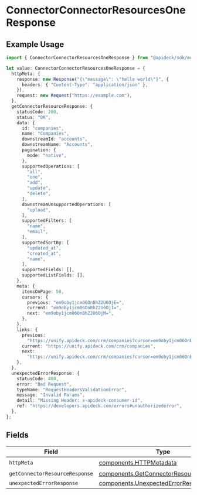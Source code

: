 # ConnectorConnectorResourcesOneResponse

## Example Usage

```typescript
import { ConnectorConnectorResourcesOneResponse } from "@apideck/sdk/models/operations";

let value: ConnectorConnectorResourcesOneResponse = {
  httpMeta: {
    response: new Response("{\"message\": \"hello world\"}", {
      headers: { "Content-Type": "application/json" },
    }),
    request: new Request("https://example.com"),
  },
  getConnectorResourceResponse: {
    statusCode: 200,
    status: "OK",
    data: {
      id: "companies",
      name: "Companies",
      downstreamId: "accounts",
      downstreamName: "Accounts",
      pagination: {
        mode: "native",
      },
      supportedOperations: [
        "all",
        "one",
        "add",
        "update",
        "delete",
      ],
      downstreamUnsupportedOperations: [
        "upload",
      ],
      supportedFilters: [
        "name",
        "email",
      ],
      supportedSortBy: [
        "updated_at",
        "created_at",
        "name",
      ],
      supportedFields: [],
      supportedListFields: [],
    },
    meta: {
      itemsOnPage: 50,
      cursors: {
        previous: "em9oby1jcm06OnBhZ2U6OjE=",
        current: "em9oby1jcm06OnBhZ2U6OjI=",
        next: "em9oby1jcm06OnBhZ2U6OjM=",
      },
    },
    links: {
      previous:
        "https://unify.apideck.com/crm/companies?cursor=em9oby1jcm06OnBhZ2U6OjE%3D",
      current: "https://unify.apideck.com/crm/companies",
      next:
        "https://unify.apideck.com/crm/companies?cursor=em9oby1jcm06OnBhZ2U6OjM",
    },
  },
  unexpectedErrorResponse: {
    statusCode: 400,
    error: "Bad Request",
    typeName: "RequestHeadersValidationError",
    message: "Invalid Params",
    detail: "Missing Header: x-apideck-consumer-id",
    ref: "https://developers.apideck.com/errors#unauthorizederror",
  },
};
```

## Fields

| Field                                                                                              | Type                                                                                               | Required                                                                                           | Description                                                                                        |
| -------------------------------------------------------------------------------------------------- | -------------------------------------------------------------------------------------------------- | -------------------------------------------------------------------------------------------------- | -------------------------------------------------------------------------------------------------- |
| `httpMeta`                                                                                         | [components.HTTPMetadata](../../models/components/httpmetadata.md)                                 | :heavy_check_mark:                                                                                 | N/A                                                                                                |
| `getConnectorResourceResponse`                                                                     | [components.GetConnectorResourceResponse](../../models/components/getconnectorresourceresponse.md) | :heavy_minus_sign:                                                                                 | ConnectorResources                                                                                 |
| `unexpectedErrorResponse`                                                                          | [components.UnexpectedErrorResponse](../../models/components/unexpectederrorresponse.md)           | :heavy_minus_sign:                                                                                 | Unexpected error                                                                                   |